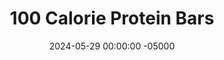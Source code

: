 ---
layout: post
title:  "100 Calorie Protein Bars"
date:   2024-05-29 00:00:00 -05000
categories: 
- Recipes
- Protein Powder
permalink: /recipes/protien-bar
image: /assets/Food/Protein Powder/Protein Bar/protein-bar.jpg
ing: proteinbar-ing
facts: proteinbar-facts
Prep: 10
Rest: 180
Cook: 
Source1: https://amyshealthybaking.com/blog/2016/01/07/chocolate-chip-peanut-butter-protein-bars/
Source2: 
whisk: https://s.samsungfood.com/ThZUT
tags: 
- protien powder
- whey
- casein
- unflavored whey
- unflavored casein
- coconut flour
- protein
- pbfit
- pb2
- powdered peanut butter
- powdered peanuts
- peanut flour
- unsweetened vanilla almond milk
- unsweetened almond milk
- milk
- almond milk
- sugar free syrup
- syrup
- gluten free
- almond extract
Description: To me, a protein bar must meet 3 basic requirements. It must have (1) at least 10g of protein per 100cal, with protein being the predominant macro nutrient. (2) It has to have no added sugar, and finally (3) it must be a solid at room temperature, so it can be taken on the go. These protein bars meet all 3, as they clock in at just 100 calories and have 14g of protein
Instructions: 
- In a large bowl, whisk together the dry ingredients - PB2, whey, casein, coconut flour, cinnamon, and salt<br><br>

- Add in the wet ingredients (milk, syrup, and extract). Fold with a silicone spatula until fully combined. The mix should be slightly sticky<br><br>

- Line a 9x5" bread pan with parchment paper, and evenly press the dough into the pan. Chill in the fridge for 3 hours before slicing.  Store in the fridge or freezer
---